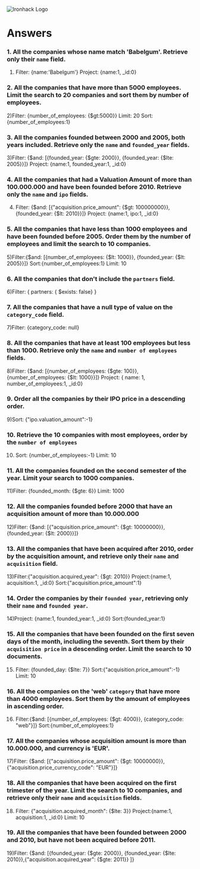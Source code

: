 ![Ironhack Logo](https://i.imgur.com/1QgrNNw.png)

# Answers

### 1. All the companies whose name match 'Babelgum'. Retrieve only their `name` field.

1) Filter: {name:'Babelgum'}
Project: {name:1, _id:0}

### 2. All the companies that have more than 5000 employees. Limit the search to 20 companies and sort them by **number of employees**.

2)Filter: {number_of_employees: {$gt:5000}}
Limit: 20
Sort: {number_of_employees:1}

### 3. All the companies founded between 2000 and 2005, both years included. Retrieve only the `name` and `founded_year` fields.

3)Filter: {$and: [{founded_year: {$gte: 2000}}, {founded_year: {$lte: 2005}}]}
Project: {name:1, founded_year:1, _id:0}

### 4. All the companies that had a Valuation Amount of more than 100.000.000 and have been founded before 2010. Retrieve only the `name` and `ipo` fields.

4) Filter: {$and: [{"acquisition.price_amount": {$gt: 100000000}}, {founded_year: {$lt: 2010}}]}
Project: {name:1, ipo:1, _id:0}

### 5. All the companies that have less than 1000 employees and have been founded before 2005. Order them by the number of employees and limit the search to 10 companies.

5)Filter:{$and: [{number_of_employees: {$lt: 1000}}, {founded_year: {$lt: 2005}}]}
Sort:{number_of_employees:1}
Limit: 10

### 6. All the companies that don't include the `partners` field.

6)Filter: { partners: { $exists: false} }

### 7. All the companies that have a null type of value on the `category_code` field.

7)Filter: {category_code: null}

### 8. All the companies that have at least 100 employees but less than 1000. Retrieve only the `name` and `number of employees` fields.

8)Filter: {$and: [{number_of_employees: {$gte: 100}}, {number_of_employees: {$lt: 1000}}]}
Project: { name: 1, number_of_employees:1, _id:0}

### 9. Order all the companies by their IPO price in a descending order.

9)Sort: {"ipo.valuation_amount":-1}

### 10. Retrieve the 10 companies with most employees, order by the `number of employees`

10) Sort: {number_of_employees:-1}
Limit: 10

### 11. All the companies founded on the second semester of the year. Limit your search to 1000 companies.

11)Filter: {founded_month: {$gte: 6}} 
Limit: 1000

### 12. All the companies founded before 2000 that have an acquisition amount of more than 10.000.000

12)Filter: {$and: [{"acquisition.price_amount": {$gt: 10000000}}, {founded_year: {$lt: 2000}}]}

### 13. All the companies that have been acquired after 2010, order by the acquisition amount, and retrieve only their `name` and `acquisition` field.

13)Filter:{"acquisition.acquired_year": {$gt: 2010}}
Project:{name:1, acquisition:1, _id:0}
Sort:{"acquisition.price_amount":1}

### 14. Order the companies by their `founded year`, retrieving only their `name` and `founded year`.

14)Project: {name:1, founded_year:1, _id:0}
Sort:{founded_year:1}

### 15. All the companies that have been founded on the first seven days of the month, including the seventh. Sort them by their `acquisition price` in a descending order. Limit the search to 10 documents.

15) Filter: {founded_day: {$lte: 7}} 
Sort:{"acquisition.price_amount":-1}
Limit: 10

### 16. All the companies on the 'web' `category` that have more than 4000 employees. Sort them by the amount of employees in ascending order.

16) Filter:{$and: [{number_of_employees: {$gt: 4000}}, {category_code: "web"}]}
Sort:{number_of_employees:1}

### 17. All the companies whose acquisition amount is more than 10.000.000, and currency is 'EUR'.

17)Filter: {$and: [{"acquisition.price_amount": {$gt: 10000000}}, {"acquisition.price_currency_code": "EUR"}]}

### 18. All the companies that have been acquired on the first trimester of the year. Limit the search to 10 companies, and retrieve only their `name` and `acquisition` fields.

18) Filter: {"acquisition.acquired_month": {$lte: 3}}
Project:{name:1, acquisition:1, _id:0}
Limit: 10

### 19. All the companies that have been founded between 2000 and 2010, but have not been acquired before 2011.

19)Filter: {$and: [{founded_year: {$gte: 2000}}, {founded_year: {$lte: 2010}},{"acquisition.acquired_year": {$gte: 2011}} ]}
